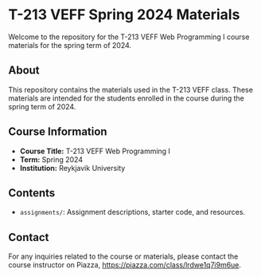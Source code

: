 # T-213 VEFF Spring 2024 Materials

Welcome to the repository for the T-213 VEFF Web Programming I course materials for the spring term of 2024.

## About

This repository contains the materials used in the T-213 VEFF class. These materials are intended for the students enrolled in the course during the spring term of 2024.

## Course Information

- **Course Title:** T-213 VEFF Web Programming I
- **Term:** Spring 2024
- **Institution:** Reykjavik University

## Contents

- `assignments/`: Assignment descriptions, starter code, and resources.

## Contact

For any inquiries related to the course or materials, please contact the course instructor on Piazza, https://piazza.com/class/lrdwe1q7i9m6ue.

